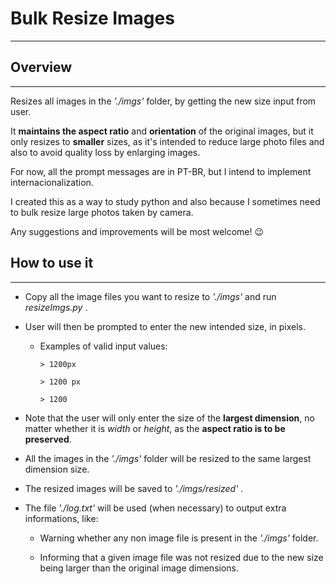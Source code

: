 
# Bulk Resize Images
-----------

## Overview
--------------

Resizes all images in the *'./imgs'* folder, by getting the new size input from user.

It **maintains the aspect ratio** and **orientation** of the original images, but it only resizes to **smaller** sizes, as it's intended to reduce large photo files and also to avoid quality loss by enlarging images.

For now, all the prompt messages are in PT-BR, but I intend to implement internacionalization.

I created this as a way to study python and also because I sometimes need to bulk resize large photos taken by camera.

Any suggestions and improvements will be most welcome! :wink:

## How to use it
-----------

- Copy all the image files you want to resize to *'./imgs'* and run *resizeImgs.py* .

- User will then be prompted to enter the new intended size, in pixels.
  - Examples of valid input values:
    ```
    > 1200px
    ```
    ```
    > 1200 px
    ```
    ```
    > 1200
    ```

- Note that the user will only enter the size of the **largest dimension**, no matter whether it is *width* or *height*, as the **aspect ratio is to be preserved**.

- All the images in the *'./imgs'* folder will be resized to the same largest dimension size.

- The resized images will be saved to *'./imgs/resized'* .


- The file *'./log.txt'* will be used (when necessary) to output extra informations, like:
  - Warning whether any non image file is present in the *'./imgs'* folder.

  - Informing that a given image file was not resized due to the new size being larger than the original image dimensions.
